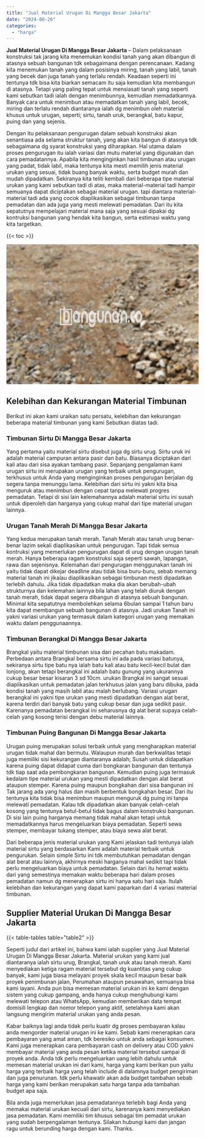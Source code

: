 ```yaml
---
title: "Jual Material Urugan Di Mangga Besar Jakarta"
date: "2024-08-26"
categories: 
  - "harga"
---
```


**Jual Material Urugan Di Mangga Besar Jakarta** – Dalam pelaksanaan konstruksi tak jarang kita menemukan kondisi tanah yang akan dibangun di atasnya sebuah bangunan tdk sebagaimana dengan perencanaan. Kadang kita menemukan tanah yang dalam posisinya miring, tanah yang labil, tanah yang becek dan juga tanah yang terlalu rendah. Keadaan seperti ini tentunya tdk bisa kita biarkan semacam itu saja kemudian kita membangun di atasnya. Tetapi yang paling tepat untuk mensiasati tanah yang seperti kami sebutkan tadi ialah dengan menimbunnya, kemudian memadatkannya. Banyak cara untuk menimbun atau memadatkan tanah yang labil, becek, miring dan terlalu rendah diantaranya ialah dg menimbun oleh material khusus untuk urugan, seperti; sirtu, tanah uruk, berangkal, batu kapur, puing dan yang sejenis.

Dengan itu pelaksanaan pengurugan dalam sebuah konstruksi akan senantiasa ada selama struktur tanah, yang akan kita bangun di atasnya tdk sebagaimana dg syarat konstruksi yang diharapkan. Hal utama dalam proses pengurugan itu ialah variasi dan mutu material yang digunakan dan cara pemadatannya. Apabila kita menginginkan hasil timbunan atau urugan yang padat, tidak labil, maka tentunya kita mesti memilih jenis material urukan yang sesuai, tidak buang banyak waktu, serta budget murah dan mudah dipadatkan. Sekiranya kita teliti kembali dari beberapa tipe material urukan yang kami sebutkan tadi di atas, maka material-material tadi hampir semuanya dapat diciptakan sebagai material urugan. tapi diantara material-material tadi ada yang cocok diaplikasikan sebagai timbunan tanpa pemadatan dan ada juga yang mesti melewati pemadatan. Dari itu kita sepatutnya mempelajari material mana saja yang sesuai dipakai dg kontruksi bangunan yang hendak kita bangun, serta estimasi waktu yang kita targetkan.

{{< toc >}}

![Jual Material Urugan Di Mangga Besar Jakarta](/images/jual-urugan-37.png)

## Kelebihan dan Kekurangan Material Timbunan

Berikut ini akan kami uraikan satu persatu, kelebihan dan kekurangan beberapa material timbunan yang kami Sebutkan diatas tadi.

### Timbunan Sirtu Di Mangga Besar Jakarta

Yang pertama yaitu material sirtu disebut juga dg sirtu urug. Sirtu uruk ini adalah material campuran antara pasir dan batu. Biasanya diciptakan dari kali atau dari sisa ayakan tambang pasir. Sepanjang pengalaman kami urugan sirtu ini merupakan urugan yang terbaik untuk pengurugan, terkhusus untuk Anda yang menginginkan proses pengurugan berjalan dg segera tanpa menunggu lama. Kelebihan dari sirtu ini yakni kita bisa menguruk atau menimbun dengan cepat tanpa melewati progres pemadatan. Tetapi di sisi lain kelemahannya adalah material sirtu ini susah untuk diperoleh dan harganya yang cukup mahal dari tipe material urugan lainnya.

### Urugan Tanah Merah Di Mangga Besar Jakarta

Yang kedua merupakan tanah merah. Tanah Merah atau tanah urug benar-benar lazim sekali diaplikasikan untuk pengurugan. Tapi tidak semua kontruksi yang memerlukan pengurugan dapat di urug dengan urugan tanah merah. Hanya beberapa ragam konstruksi saja seperti sawah, lapangan, rawa dan sejenisnya. Kelemahan dari pengurugan menggunakan tanah ini yaitu tidak dapat dikejar deadline atau tidak bisa buru-buru, sebab memang material tanah ini jikalau diaplikasikan sebagai timbunan mesti dipadatkan terlebih dahulu. Jika tidak dipadatkan maka dia akan berubah-ubah strukturnya dan kelemahan lainnya bila lahan yang telah diuruk dengan tanah merah, tidak dapat segera dibangun di atasnya sebuah bangunan. Minimal kita sepatutnya membolehkan selama 6bulan sampai 1 tahun baru kita dapat membangun sebuah bangunan di atasnya. Jadi urukan Tanah ini yakni variasi urukan yang termasuk dalam kategori urugan yang memakan waktu dalam penggunaannya.

### Timbunan Berangkal Di Mangga Besar Jakarta

Brangkal yaitu material timbunan sisa dari pecahan batu makadam. Perbedaan antara Brangkal bersama sirtu ini ada pada variasi batunya, sekiranya sirtu tipe batu nya ialah batu kali atau batu kecil-kecil bulat dan lonjong, akan tetapi berangkal ini adalah batu gunung yang ukurannya cukup besar besar kisaran 3 sd 10cm. urukan Brangkal ini sangat sesuai diaplikasikan untuk pemadatan jalan terkhusus jalan yang baru dibuka, pada kondisi tanah yang masih labil atau malah berlubang. Variasi urugan berangkal ini yakni tipe urukan yang mesti dipadatkan dengan alat berat, karena terdiri dari banyak batu yang cukup besar dan juga sedikit pasir. Karenanya pemadatan berangkal ini seharusnya dg alat berat supaya celah-celah yang kosong terisi dengan debu material lainnya.

### Timbunan Puing Bangunan Di Mangga Besar Jakarta

Urugan puing merupakan solusi terbaik untuk yang mengharapkan material urugan tidak mahal dan bermutu. Walaupun murah dan berkwalitas tetapi juga memiliki sisi kekurangan diantaranya adalah; Susah untuk didapatkan karena puing dapat didapat cuma dari bongkaran bangunan dan tentunya tdk tiap saat ada pembongkaran bangunan. Kemudian puing juga termasuk kedalam tipe material urukan yang mesti dipadatkan dengan alat berat ataupun stemper. Karena puing maupun bongkahan dari sisa bangunan ini Tak jarang ada yang halus dan masih berbentuk bongkahan besar. Dari itu tentunya kita tidak bisa menimbun maupun menguruk dg puing ini tanpa melewati pemadatan. Kalau tdk dipadatkan akan banyak celah-celah kosong yang tentunya betul-betul tidak bagus dalam konstruksi bangunan. Di sisi lain puing harganya memang tidak mahal akan tetapi untuk memadatkannya harus mengeluarkan biaya pemadatan. Seperti sewa stemper, membayar tukang stemper, atau biaya sewa alat berat.

Dari beberapa jenis material urukan yang Kami jelaskan tadi tentunya ialah material sirtu yang berdasarkan Kami adalah material terbaik untuk pengurukan. Selain simple Sirtu ini tdk membutuhkan pemadatan dengan alat berat atau lainnya, akhirnya meski harganya mahal sedikit tapi tidak perlu mengeluarkan biaya untuk pemadatan. Selain dari itu hemat waktu dari yang semestinya memakan waktu beberapa hari dalam proses pemadatan namun dg menerapkan sirtu ini hanya satu hari saja. Itulah kelebihan dan kekurangan yang dapat kami paparkan dari 4 variasi material timbunan.

## Supplier Material Urukan Di Mangga Besar Jakarta

{{< table-tables table="table2" >}}

Seperti judul dari artikel ini, bahwa kami ialah supplier yang Jual Material Urugan Di Mangga Besar Jakarta. Material urukan yang kami jual diantaranya ialah sirtu urug, Brangkal, tanah uruk atau tanah merah. Kami menyediakan ketiga ragam material tersebut dg kuantitas yang cukup banyak, kami juga biasa melayani proyek skala kecil maupun besar baik proyek penimbunan jalan, Perumahan ataupun pesawahan, semuanya bisa kami layani. Anda pun bisa memesan material urukan ini ke kami dengan sistem yang cukup gampang, anda hanya cukup menghubungi kami melewati telepon atau WhatsApp, kemudian memberikan data tempat domisili lengkap dan nomor telepon yang aktif, setelahnya kami akan langsung mengirim material urukan yang anda pesan.

Kabar baiknya lagi anda tidak perlu kuatir dg proses pembayaran kalau anda mengorder material urugan ini ke kami. Sebab kami menerapkan cara pembayaran yang amat aman, tdk beresiko untuk anda sebagai konsumen. Kami juga menerapkan cara pembayaran cash on delivery atau COD yakni membayar material yang anda pesan ketika material tersebut sampai di proyek anda. Anda tdk perlu mengeluarkan uang lebih dahulu untuk memesan material urukan ini dari kami, harga yang kami berikan pun yaitu harga yang terbaik harga yang telah include di dalamnya budget pengiriman dan juga penurunan. tdk perlu khawatir akan ada budget tambahan sebab harga yang kami berikan merupakan satu harga tanpa ada tambahan budget apa saja.

Bila anda juga memerlukan jasa pemadatannya terlebih bagi Anda yang memakai material urukan kecuali dari sirtu, karenanya kami menyediakan jasa pemadatan. Kami memiliki tim khusus sebagai tim pemadat urukan yang sudah berpengalaman tentunya. Silakan hubungi kami dan jangan ragu untuk berunding harga dengan kami. Thanks.
